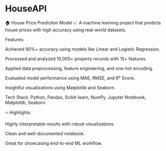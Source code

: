 # HouseAPI
🏠 House Price Prediction Model 📈
A machine learning project that predicts house prices with high accuracy using real-world datasets.

Features:

Achieved 90%+ accuracy using models like Linear and Logistic Regression.

Processed and analyzed 10,000+ property records with 15+ features.

Applied data preprocessing, feature engineering, and one-hot encoding.

Evaluated model performance using MAE, RMSE, and R² Score.

Insightful visualizations using Matplotlib and Seaborn.

Tech Stack: Python, Pandas, Scikit-learn, NumPy, Jupyter Notebook, Matplotlib, Seaborn

⭐ Highlights:

Highly interpretable results with robust visualizations.

Clean and well-documented notebook.

Great for showcasing end-to-end ML workflow.
